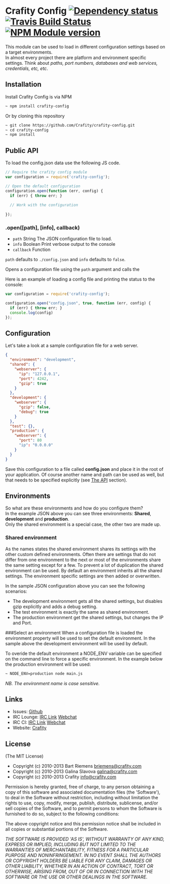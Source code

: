 # Crafity Config [![Dependency status](https://david-dm.org/crafity/crafity-config.png)](https://david-dm.org/crafity/crafity-config) [![Travis Build Status](https://travis-ci.org/Crafity/crafity-config.png?branch=master)](https://travis-ci.org/Crafity/crafity-config) [![NPM Module version](https://badge.fury.io/js/crafity-config.png)](http://badge.fury.io/js/crafity-config)  

This module can be used to load in different configuration settings based on a target environments.  
In almost every project there are platform and environment specific settings. Think about *paths, port numbers, databases and web services, credentials, etc, etc*.  

## Installation
Install Crafity Config is via NPM

```sh
~ npm install crafity-config
```

Or by cloning this repository

```sh
~ git clone https://github.com/Crafity/crafity-config.git
~ cd crafity-config
~ npm install
```

## Public API
To load the config.json data use the following JS code. 

```js
// Require the crafity config module
var configuration = require('crafity-config');

// Open the default configuration
configuration.open(function (err, config) {
  if (err) { throw err; }
  
  // Work with the configuration
  
});
```


### .open([path], [info], callback)
* `path` String The JSON configuration file to load.
* `info` Boolean Print verbose output to the console
* `callback` Function

`path` defaults to `./config.json` and `info` defaults to `false`.  

Opens a configuration file using the `path` argument and calls the

Here is an example of loading a config file and printing the status to the console:
```js
var configuration = require('crafity-config');

configuration.open("config.json", true, function (err, config) {
  if (err) { throw err; }
  console.log(config)
});
```


## Configuration
Let's take a look at a sample configuration file for a web server. 

```json
{
  "environment": "development",
  "shared": {
    "webserver": {
      "ip": "127.0.0.1",
      "port": 4242,
      "gzip": true
    }
  },
  "development": {
    "webserver": {
      "gzip": false,
      "debug": true
    }
  },
  "test": {},
  "production": {
    "webserver": {
      "port": 80
      "ip": "0.0.0.0"
    }
  }
}
```

Save this configuration to a file called **config.json** and place it in the root of your application. 
Of course another name and path can be used as well, but that needs to be specified explicitly (see [The API](#the-api) section).

## Environments
So what are these environments and how do you configure them?   
In the example JSON above you can see three environments: **Shared**, **development** and **production**.  
Only the shared environment is a special case, the other two are made up.

### Shared environment
As the names states the shared environment shares its settings with the other custom defined environments. 
Often there are settings that do not differ from one environment to the next or most of the environments 
share the same setting except for a few. To prevent a lot of duplication the shared environment can be used.
By default an environment inherits all the shared settings. The environment specific settings are then added or overwritten.  

In the sample JSON configuration above you can see the following scenarios:
* The development environment gets all the shared settings, but disables gzip explicitly and adds a debug setting.
* The test environment is exactly the same as shared environment.
* The production environment get the shared settings, but changes the IP and Port.

###Select an environment
When a configuration file is loaded the environment property will be used to set the default environment.
In the sample above the development environment will be used by default.    

To overide the default environment a NODE_ENV variable can be specified on the command line to force a specific environment.
In the example below the production environment will be used:

```sh
~ NODE_ENV=production node main.js 
```

*NB. The environment name is case sensitive.*

## Links
* Issues: [Github](https://github.com/Crafity/crafity-config/issues)
* IRC Lounge: [IRC Link](irc://irc.freenode.net:6667/crafity-lounge) [Webchat](http://webchat.freenode.net?channels=crafity-lounge&uio=OT10cnVlJjExPTUx91)
* IRC CI: [IRC Link](irc://irc.freenode.net:6667/crafity-ci) [Webchat](http://webchat.freenode.net?channels=crafity-ci&uio=OT10cnVlJjExPTUx91)
* Website: [Crafity](http://crafity.com)

## License
(The MIT License)  

* Copyright (c) 2010-2013 Bart Riemens <briemens@crafity.com>  
* Copyright (c) 2010-2013 Galina Slavova <galina@crafity.com>  
* Copyright (c) 2010-2013 Crafity <info@crafity.com>  

Permission is hereby granted, free of charge, to any person obtaining
a copy of this software and associated documentation files (the
'Software'), to deal in the Software without restriction, including
without limitation the rights to use, copy, modify, merge, publish,
distribute, sublicense, and/or sell copies of the Software, and to
permit persons to whom the Software is furnished to do so, subject to
the following conditions:

The above copyright notice and this permission notice shall be
included in all copies or substantial portions of the Software.

*THE SOFTWARE IS PROVIDED 'AS IS', WITHOUT WARRANTY OF ANY KIND,
EXPRESS OR IMPLIED, INCLUDING BUT NOT LIMITED TO THE WARRANTIES OF
MERCHANTABILITY, FITNESS FOR A PARTICULAR PURPOSE AND NONINFRINGEMENT.
IN NO EVENT SHALL THE AUTHORS OR COPYRIGHT HOLDERS BE LIABLE FOR ANY
CLAIM, DAMAGES OR OTHER LIABILITY, WHETHER IN AN ACTION OF CONTRACT,
TORT OR OTHERWISE, ARISING FROM, OUT OF OR IN CONNECTION WITH THE
SOFTWARE OR THE USE OR OTHER DEALINGS IN THE SOFTWARE.*

